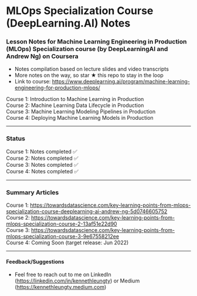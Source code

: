 # MLOps Specialization Course (DeepLearning.AI) Notes

### Lesson Notes for Machine Learning Engineering in Production (MLOps) Specialization course (by DeepLearningAI and Andrew Ng) on Coursera

- Notes compilation based on lecture slides and video transcripts
- More notes on the way, so star ★ this repo to stay in the loop
- Link to course: https://www.deeplearning.ai/program/machine-learning-engineering-for-production-mlops/

Course 1: Introduction to Machine Learning in Production  
Course 2: Machine Learning Data Lifecycle in Production  
Course 3: Machine Learning Modeling Pipelines in Production  
Course 4: Deploying Machine Learning Models in Production  

___
### Status
Course 1: Notes completed ✅   
Course 2: Notes completed ✅  
Course 3: Notes completed ✅   
Course 4: Notes completed ✅  
___

### Summary Articles
Course 1: https://towardsdatascience.com/key-learning-points-from-mlops-specialization-course-deeplearning-ai-andrew-ng-5d0746605752    
Course 2: https://towardsdatascience.com/key-learning-points-from-mlops-specialization-course-2-13af51e22d90  
Course 3: https://towardsdatascience.com/key-learning-points-from-mlops-specialization-course-3-9e67558212ee  
Course 4: Coming Soon (target release: Jun 2022)

___
#### Feedback/Suggestions
- Feel free to reach out to me on LinkedIn (https://linkedin.com/in/kennethleungty) or Medium (https://kennethleungty.medium.com)
